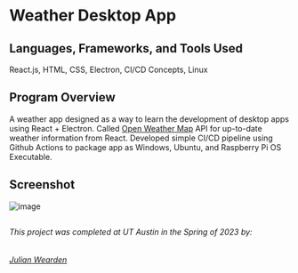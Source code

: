 # Weather Desktop App

## Languages, Frameworks, and Tools Used
React.js, HTML, CSS, Electron, CI/CD Concepts, Linux

## Program Overview
A weather app designed as a way to learn the development of desktop apps using React + Electron. Called <a href="https://openweathermap.org/api">Open Weather Map</a> API for up-to-date weather information from React. Developed simple CI/CD pipeline using Github Actions to package app as Windows, Ubuntu, and Raspberry Pi OS Executable.

## Screenshot
![image](https://user-images.githubusercontent.com/60593695/230528064-2a41a8f1-6d2a-420d-a521-276b72ce3ebf.png)

##
###### This project was completed at UT Austin in the Spring of 2023 by: 
###### <a href="mailto:julianwearden@utexas.edu">Julian Wearden</a>
